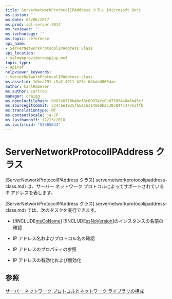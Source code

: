 ```yaml
---
title: ServerNetworkProtocolIPAddress クラス |Microsoft Docs
ms.custom: ''
ms.date: 03/06/2017
ms.prod: sql-server-2014
ms.reviewer: ''
ms.technology: ''
ms.topic: reference
api_name:
- ServerNetworkProtocolIPAddress Class
api_location:
- sqlmgmproviderxpsp2up.mof
topic_type:
- apiref
helpviewer_keywords:
- ServerNetworkProtocolIPAddress class
ms.assetid: 1dbea791-c5a2-4911-b23c-64bddd860dae
author: CarlRabeler
ms.author: carlrab
manager: craigg
ms.openlocfilehash: b987e8770b4bef8c09974fc8b0770f4a8a6b45cf
ms.sourcegitcommit: 334cae1925fa5ac6c140e0b2c38c844c477e3ffb
ms.translationtype: MT
ms.contentlocale: ja-JP
ms.lasthandoff: 12/13/2018
ms.locfileid: "53365644"
---
```

# <a name="servernetworkprotocolipaddress-class"></a>ServerNetworkProtocolIPAddress クラス
  [ServerNetworkProtocolIPAddress クラス] servernetworkprotocolipaddress-class.md) は、サーバー ネットワーク プロトコルによってサポートされている IP アドレスを表します。  
  
 [ServerNetworkProtocolIPAddress クラス] servernetworkprotocolipaddress-class.md) では、次のタスクを実行できます。  
  
-    [!INCLUDE[msCoName](../../../includes/msconame-md.md)] [!INCLUDE[ssNoVersion](../../../includes/ssnoversion-md.md)]のインスタンスの名前の確認  
  
-   IP アドレス名およびプロトコル名の確認  
  
-   IP アドレスのプロパティの参照  
  
-   IP アドレスの有効化および無効化  
  
## <a name="see-also"></a>参照  
 [サーバー ネットワーク プロトコルとネットワーク ライブラリの構成](https://msdn.microsoft.com/library/ms177485\(v=sql.100\).aspx)  
  
  
